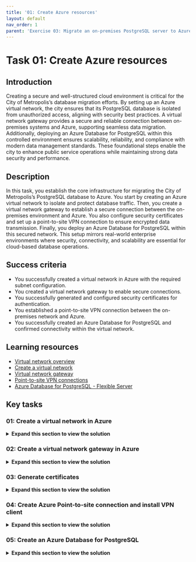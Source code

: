 ```yaml
---
title: '01: Create Azure resources'
layout: default
nav_order: 1
parent: 'Exercise 03: Migrate an on-premises PostgreSQL server to Azure Database for PostgreSQL'
---
```


# Task 01: Create Azure resources

## Introduction 

Creating a secure and well-structured cloud environment is critical for the City of Metropolis’s database migration efforts. By setting up an Azure virtual network, the city ensures that its PostgreSQL database is isolated from unauthorized access, aligning with security best practices. A virtual network gateway provides a secure and reliable connection between on-premises systems and Azure, supporting seamless data migration. Additionally, deploying an Azure Database for PostgreSQL within this controlled environment ensures scalability, reliability, and compliance with modern data management standards. These foundational steps enable the city to enhance public service operations while maintaining strong data security and performance.

## Description 

In this task, you establish the core infrastructure for migrating the City of Metropolis’s PostgreSQL database to Azure. You start by creating an Azure virtual network to isolate and protect database traffic. Then, you create a virtual network gateway to establish a secure connection between the on-premises environment and Azure. You also configure security certificates and set up a point-to-site VPN connection to ensure encrypted data transmission. Finally, you deploy an Azure Database for PostgreSQL within this secured network. This setup mirrors real-world enterprise environments where security, connectivity, and scalability are essential for cloud-based database operations.

## Success criteria 

- You successfully created a virtual network in Azure with the required subnet configuration.
- You created a virtual network gateway to enable secure connections.
- You successfully generated and configured security certificates for authentication.
- You established a point-to-site VPN connection between the on-premises network and Azure.
- You successfully created an Azure Database for PostgreSQL and confirmed connectivity within the virtual network.

## Learning resources 

- [Virtual network overview](https://learn.microsoft.com/en-us/azure/virtual-network/virtual-networks-overview)
- [Create a virtual network](https://learn.microsoft.com/en-us/azure/virtual-network/quick-create-portal)
- [Virtual network gateway](https://learn.microsoft.com/en-us/azure/vpn-gateway/vpn-gateway-about-vpngateways)
- [Point-to-site VPN connections](https://learn.microsoft.com/en-us/azure/vpn-gateway/vpn-gateway-howto-point-to-site-resource-manager-portal)
- [Azure Database for PostgreSQL - Flexible Server](https://learn.microsoft.com/en-us/azure/postgresql/flexible-server/overview)


## Key tasks 

### 01: Create a virtual network in Azure 

 <details markdown="block"> 
  <summary><strong>Expand this section to view the solution</strong></summary> 

#### Connection instructions 

1. Connect to the virtual machine using the following credentials: 

    | Item | Value |
    |:--------|:--------|
    | Username   | **@lab.VirtualMachine(WindowsClientPostgreSQL16).Username**   |  
    | Password  | **@lab.VirtualMachine(WindowsClientPostgreSQL16).Password** |

    {: .highlight }
    > Select the **Type Text** icon to enter the associated text into the virtual machine. 

1. Change the screen resolution if required. 

    {: .highlight }
    > You may want to adjust the screen resolution to your own preference. Do this by right-clicking on the desktop and choosing **Screen resolution** and selecting **OK** when finished. 


#### Create a virtual network in Azure

To securely host the PostgreSQL database, the City of Metropolis needs an isolated network environment. In this task, you'll create an Azure virtual network, which will serve as the destination for the migrated data, ensuring secure and efficient public service operations.


1. Connect to the virtual machine using the following credentials: 

    | Item | Value |
    |:--------|:--------|
    | Username   | **@lab.VirtualMachine(WindowsClientPostgreSQL16).Username**   |  
    | Password  | **@lab.VirtualMachine(WindowsClientPostgreSQL16).Password** |

1. Open Microsoft Edge and go to [https://portal.azure.com](https://portal.azure.com). Sign in with the following credentials: 

    | Item | Value |
    |:--------|:--------|
    | Username   | **@lab.CloudPortalCredential(User1).Username**   |
    | Password  | **@lab.CloudPortalCredential(User1).Password**   |

1. On the Portal home page, on the top global search bar, enter and select **Virtual networks**.  

    ![kqg5tagt.jpg](../../media/kqg5tagt.jpg) 

1. At the bottom of the **Virtual Networks** page, select **Create virtual network**. 

    ![cxyl3qtv.jpg](../../media/cxyl3qtv.jpg) 

1. On the **Create network** page, configure the **Basics** tab as follows: 

    | Item | Value | 
    |:---------|:---------| 
    | Subscription   | **TechMaster-lodxxxxxxxx** | 
    | Resource group   | **RG1**   | 
    | Virtual network name  |   **Vnet1**   |
    | Region    |   **(US) West US** |

    {: .warning }
    > Confirm this resource is created in the **West US** region to ensure proper connectivity in later steps.

1. Select **Next** to continue. 

    ![4wr7d9vk.jpg](../../media/4wr7d9vk.jpg)

1. On the **Security** tab, leave all settings as default and select **Next**. 

1. On the **IP addresses** tab, leave all settings as default and select **Review + create**. 

    {: .important }
    > The setup manager will automatically create an address space and a subnet for you. The default value is 10.0.0.0/16 for the network, and the default subnet is 10.0.0.0/24. These can be changed to whatever you wish, as long as the ranges don’t overlap. The default values will work for the purposes of this lab. 

1. Once the validation finishes, select **Create** to finish creating the virtual network. 

1. Once the deployment completes, select **Go to resource**. 

    ![zly18int.jpg](../../media/zly18int.jpg)

1. On the **Vnet1** page, select **Settings** on the service menu, then select **Subnets**. 

    ![awxmtgvs.jpg](../../media/awxmtgvs.jpg) 

1. On the **Vnet1 - Subnets** page, select **+ Subnet**. 

1. Configure the **Add a subnet** blade as follows:  

    | Item | Value | 
    |:---------|:---------| 
    | Subnet purpose  | **Virtual Network Gateway** | 
    | IPv4 address range   | **10.0.0.0/16**   | 
    | Starting address |   **10.0.1.0**
    | Size    |   **/27 (32 addresses) **

1. Select **Add**. 

    ![4om5bftb.jpg](../../media/4om5bftb.jpg) 

You've successfully completed this task!

</details> 

### 02: Create a virtual network gateway in Azure 

 <details markdown="block"> 
  <summary><strong>Expand this section to view the solution</strong></summary> 

In this task, you'll set up a virtual network gateway to establish a secure connection between the on-premises PostgreSQL server and Azure. This ensures the city’s systems remain connected without compromising service.

1. From the Azure portal, on the top global search bar, enter and select **Virtual network gateways**. 

    ![kwa3xaeg.jpg](../../media/kwa3xaeg.jpg) 

1. At the bottom of the **Virtual network gateways** page, select **Create virtual network gateway**. 

    ![qpbdihwc.jpg](../../media/qpbdihwc.jpg) 

1. On the **Create virtual network gateway** page, configure the **Basics** tab as follows: 

    | Item | Value | 
    |:---------|:---------| 
    | Subscription  | **TechMaster-lodxxxxxxxx** | 
    | Name   | **Vnet1GW**   | 
    | Region |   **West US**   | 
    | Gateway type    |   **VPN**   | 
    | SKU  | **VpnGw2** | 
    | Generation   | **Generation2**   | 
    | Virtual network |   **Vnet1** | 
    | Public IP address name    |   **Vnet1GWpip**  | 
    | Enable active-active mode  |    **Disabled** | 

    {: .warning }
    > Confirm this resource is created in the **West US** region to ensure proper connectivity in later steps.

    ![4rogvd76.jpg](../../media/4rogvd76.jpg)

1. Select **Review + create**, then select **Create**. 

    {: .note }
    > This process may take around 15 minutes. You can proceed with the following task as this deploys.

1. Minimize Edge. You’ll return to it in another task. 

You've successfully completed this task!  

</details> 

### 03: Generate certificates 

 <details markdown="block"> 
  <summary><strong>Expand this section to view the solution</strong></summary> 

To safeguard sensitive administrative data during migration, the City of Metropolis implements strong security protocols. 

In this task, you'll generate a server certificate and client certificate on the source server, essential for establishing a secure VPN connection to Azure.

1. On the VM, open Windows File Explorer and go to **C:\LabFiles**. 

1. Right-click **generate_cert.ps1** and select **Edit**. 

1. Once the file opens in PowerShell ISE, select the top portion of the script, then select the **Run Selection** button at the top. 

    ![s85co728.jpg](../../media/s85co728.jpg)

1. Select the bottom portion of the script, then select **Run Selection**. 

    ![23x0cm5b.jpg](../../media/23x0cm5b.jpg)

    {: .note}
    > These two scripts are generating the server and client certificates, respectively. 

1. In the Windows search bar at the lower left, enter **Manage user certificates**. 

    {: .note}
    > When asked for an administrator password, use **@lab.VirtualMachine(WindowsClientPostgreSQL16).Password** 

1. From the certificate manager, on the left menu, expand **Personal** and then select **Certificates**. 

1. Right-click the **P2SRootCert**, select **All Tasks**, then select **Export**. 

1. In the **Certificate Export** wizard, select **Next**.
 
1. Leave **No, do not export the private key** selected and select **Next**. 

1. Choose **Base-64 encoded X.509 (.CER)** and select **Next**. 

1. On the **File to Export** step, select **Browse**, go to **C:\LabFiles**, enter **P2SRootCert** for **File name**, then select **Save**.

1. Once the file name is selected, select **Next**, then select **Finish**. 

1. Once exported, go to **C:\LabFiles** in Windows File Explorer. 

1. Right-click the **P2SRootCert** file and select **Open with**, select **Notepad**, then select **OK**.

1. Once the file opens in Notepad, select and copy all the lines between **-----BEGIN CERTIFICATE-----** and **-----END CERTIFICATE-----**. 

    ![9fgv4aul.jpg](../../media/9fgv4aul.jpg) 

You've successfully completed this task! 

</details> 

### 04: Create Azure Point-to-site connection and install VPN client 

 <details markdown="block"> 
  <summary><strong>Expand this section to view the solution</strong></summary> 

In this task, you will configure a Point-to-site connection in Azure and install the VPN client on the source server. This step enables encrypted data transfer, addressing integration and security considerations.

1. From the desktop, switch to Edge with the Microsoft Portal. 

1. Check the deployment status of the virtual network gateway. When complete, select **Go to resource**. 

    {: .warning }
    > Wait until the gateway is deployed before continuing. 

1. On the **Vnet1GW** page, select **Settings** from the left service menu, and then select **Point-to-site configuration**. 

1. Select **Configure now**. 

1. Configure the **Vnet1GW - Point-to-site configuration** page as follows: 

    | Item | Value | 
    |:---------|:---------| 
    | Address pool  | **172.16.201.0/24** | 
    | Tunnel type   | **IKEv2 and OpenVPN (SSL)**   | 
    | Authentication type |   **Azure certificate** | 
    | Name (Root certificates)    |   **RootCertificate**   | 
    | Public certificate data (Root certificates)    |   {Paste the string copied in the previous task into the same row as **RootCertificate**}   | 

1. Select **Save** at the top when finished. 

    ![zu5m3pgo.jpg](../../media/zu5m3pgo.jpg) 

1. From the **Vnet1GW - Point-to-site configuration** page, select **Download VPN client** at the top. 

    {: .warning }
    > You'll need to wait until the configuration saves, which will take a couple minutes. Once you see **Saved virtual network gateway** in the upper right, you'll be able to download the VPN client file. 

    >![4u6d3skl.jpg](../../media/4u6d3skl.jpg) 

1. Once the download completes, open Windows File Explorer and go to the **Downloads** folder. 

1. Right-click **Vnet1GW.zip** and select **Extract All**, then select **Extract**. 

1. From the **Vnet1GW** folder, open the **WindowsAmd64** folder. 

1. Right-click **VpnClientSetupAmd64** and select **Run as administrator**. 

    ![d8kfjswm.jpg](../../media/d8kfjswm.jpg) 

    {: .warning }
    > A warning will show stating that the app is unrecognized. Select **More info** and then select **Run anyway**.  

1. At the User Account Control prompt, enter **@lab.VirtualMachine(WindowsClientPostgreSQL16).Password** and select **Yes**. 

1. Select **Yes** to finish installing the VPN client. 

1. Once the installation is finished, select the network icon in the notification area and then select the **Vnet1** connection. 

    ![ismt7gva.jpg](../../media/ismt7gva.jpg) 

1. From the VPN settings, select **Vnet1** and then select **Connect**. 

    ![8wlflp18.jpg](../../media/8wlflp18.jpg) 

1. A separate **Vnet1** connection window will open in the background. Switch to it and select **Connect**. 

    {: .note}
    > A Window may show asking about privilege escalation, select **Continue**. 

   ![oigc7yk6.jpg](../../media/oigc7yk6.jpg) 

1. At the User Account Control prompt, enter **@lab.VirtualMachine(WindowsClientPostgreSQL16).Password**, then select **Yes**. 

1. Verify that **Vnet1** is connected successfully. The word "Connected" should show under the **Vnet1** connection. 

    ![q5bvkdzr.jpg](../../media/q5bvkdzr.jpg) 

You've successfully completed this task! 

</details> 

### 05: Create an Azure Database for PostgreSQL 

 <details markdown="block"> 
  <summary><strong>Expand this section to view the solution</strong></summary> 

Finally, you will provision an Azure Database for PostgreSQL 16 instance. This modern database environment provides scalability and reliability, supporting the city’s goal of delivering efficient public services.

1. From Microsoft Edge, return to the Azure portal. 

1. On the top global search bar, enter and select **Azure Database for PostgreSQL - Flexible Servers**. 

    ![vzqi07o6.jpg](../../media/vzqi07o6.jpg) 

1. Select **Create Azure Database for PostgreSQL - Felxible Server**.

1. On the **New Azure Database for PostgreSQL Flexible server** page, configure the **Basics** tab as follows: 

    | Item | Value | 
    |:---------|:---------| 
    | Resource group   | **RG1** | 
    | Server name   | **azuredb@lab.LabInstance.Id**   |  
    | Region  |   **West US** |
    | PostgreSQL version    |   **16** |

    {: .warning }
    > Confirm this resource is created in the **West US** region to ensure proper connectivity in later steps.

1. Under **Compute + storage**, select **Configure server**. 

1. Configure the **Compute + storage** page as follows: 

    | Item | Value | 
    |:---------|:---------| 
    | Compute processor   | **AMD** | 
    | Compute size   | **Standard_D2ads_v5 (2 vCores)** | 
    | Storage size   | **32 GiB**   |  
    | Performance Tier  |   **P4 (120 iops)**  | 
    | High availability    |   **Disabled**  | 

    ![ggplc8ji.jpg](../../media/ggplc8ji.jpg) 

1. Select **Save** to return to the **Basics** tab. 

1. On the **Basics** tab, set **High availability** to **Disabled**. 

1. Under **Authentication**, for **Authentication method** select **PostgreSQL authentication only**. 

1. Enter **postgres** for the **Admin username** and **Passw0rd!** for the **Password**. 

    ![5ybqy1tx.jpg](../../media/5ybqy1tx.jpg) 

1. Select **Next: Networking >**. 

1. On the **Networking** tab, configure the following settings: 

    | Item | Value | 
    |:---------|:---------| 
    | Connectivity method   | **Private access** | 
    | Virtual network   | **Vnet1**   |  
    | Subnet  |   **Vnet1/default** |
    | Private DNS zone    |   **(New)** |

    ![oabyhrwz.jpg](../../media/oabyhrwz.jpg) 

1. Select **Review + create**, then select **Create**. 

    {: .warning }
    > This process may take around 5-7 minutes to complete. 

    {: .important }
    > All the networking was set up first so that we could easily assign it to the new server upon creation. This connectivity method will allow anything on the Vnet1 private network to connect. With the point-to-site VPN connection established, the source server is connected to Vnet1. 

You've successfully completed this task and exercise!

</details> 
